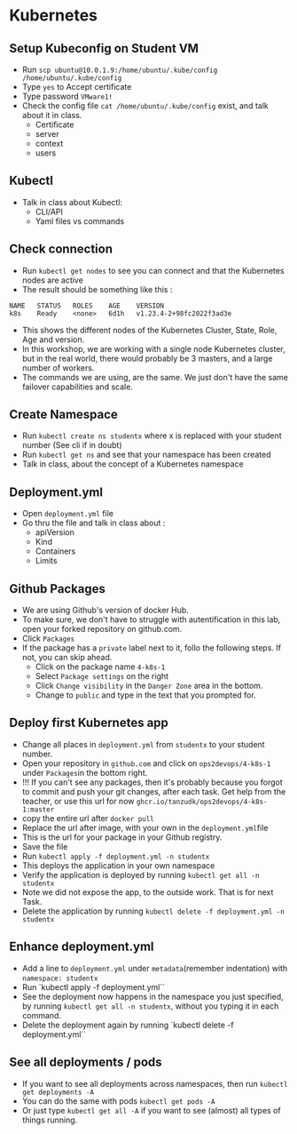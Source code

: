 # Kubernetes

## Setup Kubeconfig on Student VM

- Run `scp ubuntu@10.0.1.9:/home/ubuntu/.kube/config /home/ubuntu/.kube/config`
- Type `yes` to Accept certificate
- Type password `VMware1!`
- Check the config file `cat /home/ubuntu/.kube/config` exist, and talk about it in class.
    - Certificate
    - server
    - context
    - users

## Kubectl
- Talk in class about Kubectl:
    - CLI/API
    - Yaml files vs commands

## Check connection

- Run `kubectl get nodes` to see you can connect and that the Kubernetes nodes are active
- The result should be something like this :
```
NAME   STATUS   ROLES    AGE    VERSION
k8s    Ready    <none>   6d1h   v1.23.4-2+98fc2022f3ad3e
```
- This shows the different nodes of the Kubernetes Cluster, State, Role, Age and version.
- In this workshop, we are working with a single node Kubernetes cluster, but in the real world, there would probably be 3 masters, and a large number of workers. 
- The commands we are using, are the same. We just don't have the same failover capabilities and scale.

## Create Namespace
- Run `kubectl create ns studentx` where x is replaced with your student number (See cli if in doubt)
- Run `kubectl get ns` and see that your namespace has been created
- Talk in class, about the concept of a Kubernetes namespace

## Deployment.yml

- Open `deployment.yml` file
- Go thru the file and talk in class about :
    - apiVersion
    - Kind
    - Containers
    - Limits

## Github Packages

- We are using Github's version of docker Hub. 
- To make sure, we don't have to struggle with autentification in this lab, open your forked repository on github.com.
- Click `Packages`
- If the package has a `private` label next to it, follo the following steps. If not, you can skip ahead.
    - Click on the package name `4-k8s-1`
    - Select `Package settings` on the right
    - Click `Change visibility` in the `Danger Zone` area in the bottom.
    - Change to `public` and type in the text that you prompted for.

## Deploy first Kubernetes app

- Change all places in `deployment.yml` from `studentx` to your student number.
- Open your repository in `github.com` and click on `ops2devops/4-k8s-1` under `Packages`in the bottom right.
- !!! If you can't see any packages, then it's probably because you forgot to commit and push your git changes, after each task. Get help from the teacher, or use this url for now `ghcr.io/tanzudk/ops2devops/4-k8s-1:master`
- copy the entire url after `docker pull`
- Replace the url after image, with your own in the `deployment.yml`file
- This is the url for your package in your Github registry.
- Save the file
- Run `kubectl apply -f deployment.yml -n studentx`
- This deploys the application in your own namespace
- Verify the application is deployed by running `kubectl get all -n studentx`
- Note we did not expose the app, to the outside work. That is for next Task.
- Delete the application by running `kubectl delete -f deployment.yml -n studentx`

## Enhance deployment.yml

- Add a line to `deployment.yml` under `metadata`(remember indentation) with `namespace: studentx`
- Run `kubectl apply -f deployment.yml``
- See the deployment now happens in the namespace you just specified, by running `kubectl get all -n studentx`, without you typing it in each command.
- Delete the deployment again by running `kubectl delete -f deployment.yml``

## See all deployments / pods

- If you want to see all deployments across namespaces, then run `kubectl get deployments -A`
- You can do the same with pods `kubectl get pods -A`
- Or just type `kubectl get all -A` if you want to see (almost) all types of things running.